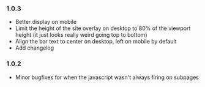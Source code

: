 ### 1.0.3 
* Better display on mobile
* Limit the height of the site overlay on desktop to 80% of the viewport height (it just looks really weird going top to bottom)
* Align the bar text to center on desktop, left on mobile by default
* Add changelog

### 1.0.2
* Minor bugfixes for when the javascript wasn't always firing on subpages